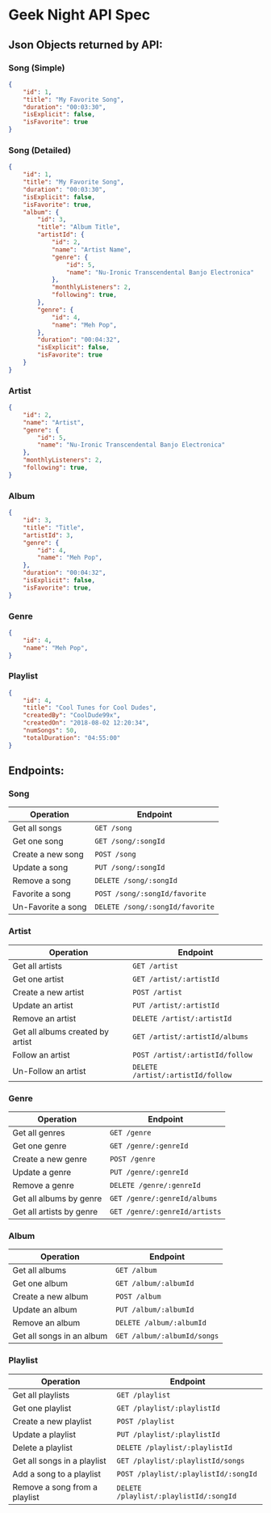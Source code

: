 # Geek Night API Spec

## Json Objects returned by API:

### Song (Simple)

```json
{
    "id": 1,
    "title": "My Favorite Song",
    "duration": "00:03:30",
    "isExplicit": false,
    "isFavorite": true
}
```

### Song (Detailed)

```json
{
    "id": 1,
    "title": "My Favorite Song",
    "duration": "00:03:30",
    "isExplicit": false,
    "isFavorite": true,
    "album": {
        "id": 3,
        "title": "Album Title",
        "artistId": {
            "id": 2,
            "name": "Artist Name",
            "genre": {
                "id": 5,
                "name": "Nu-Ironic Transcendental Banjo Electronica"
            },
            "monthlyListeners": 2,
            "following": true,
        },
        "genre": {
            "id": 4,
            "name": "Meh Pop",
        },
        "duration": "00:04:32",
        "isExplicit": false,
        "isFavorite": true
    }
}
```

### Artist

```json
{
    "id": 2,
    "name": "Artist",
    "genre": {
        "id": 5,
        "name": "Nu-Ironic Transcendental Banjo Electronica"
    },
    "monthlyListeners": 2,
    "following": true,
}
```

### Album

```json
{
    "id": 3,
    "title": "Title",
    "artistId": 3,
    "genre": {
        "id": 4,
        "name": "Meh Pop",
    },
    "duration": "00:04:32",
    "isExplicit": false,
    "isFavorite": true,
}
```

### Genre

```json
{
    "id": 4,
    "name": "Meh Pop",
}
```

### Playlist

```json
{
    "id": 4,
    "title": "Cool Tunes for Cool Dudes",
    "createdBy": "CoolDude99x",
    "createdOn": "2018-08-02 12:20:34",
    "numSongs": 50,
    "totalDuration": "04:55:00"
}
```

## Endpoints:

### Song

Operation | Endpoint
---|---
Get all songs | `GET /song`
Get one song | `GET /song/:songId`
Create a new song | `POST /song`
Update a song | `PUT /song/:songId`
Remove a song | `DELETE /song/:songId`
Favorite a song | `POST /song/:songId/favorite`
Un-Favorite a song | `DELETE /song/:songId/favorite`

### Artist

Operation | Endpoint
---|---
Get all artists | `GET /artist`
Get one artist | `GET /artist/:artistId`
Create a new artist | `POST /artist`
Update an artist | `PUT /artist/:artistId`
Remove an artist | `DELETE /artist/:artistId`
Get all albums created by artist | `GET /artist/:artistId/albums`
Follow an artist | `POST /artist/:artistId/follow`
Un-Follow an artist | `DELETE /artist/:artistId/follow`

### Genre

Operation | Endpoint
---|---
Get all genres | `GET /genre`
Get one genre | `GET /genre/:genreId`
Create a new genre | `POST /genre`
Update a genre | `PUT /genre/:genreId`
Remove a genre | `DELETE /genre/:genreId`
Get all albums by genre | `GET /genre/:genreId/albums`
Get all artists by genre | `GET /genre/:genreId/artists`

### Album

Operation | Endpoint
---|---
Get all albums | `GET /album`
Get one album | `GET /album/:albumId`
Create a new album | `POST /album`
Update an album | `PUT /album/:albumId`
Remove an album | `DELETE /album/:albumId`
Get all songs in an album | `GET /album/:albumId/songs`

### Playlist

Operation | Endpoint
---|---
Get all playlists | `GET /playlist`
Get one playlist | `GET /playlist/:playlistId`
Create a new playlist | `POST /playlist`
Update a playlist | `PUT /playlist/:playlistId`
Delete a playlist | `DELETE /playlist/:playlistId`
Get all songs in a playlist | `GET /playlist/:playlistId/songs`
Add a song to a playlist | `POST /playlist/:playlistId/:songId`
Remove a song from a playlist | `DELETE /playlist/:playlistId/:songId`